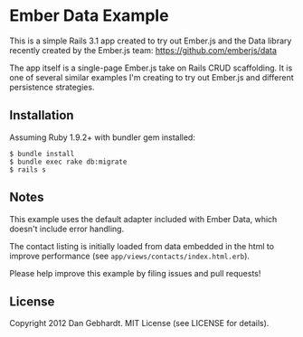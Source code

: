 # Ember Data Example

This is a simple Rails 3.1 app created to try out Ember.js and the Data library recently created by the Ember.js team:
https://github.com/emberjs/data

The app itself is a single-page Ember.js take on Rails CRUD scaffolding. It is one of several similar examples I'm creating
to try out Ember.js and different persistence strategies.

## Installation

Assuming Ruby 1.9.2+ with bundler gem installed:

    $ bundle install
    $ bundle exec rake db:migrate
    $ rails s

## Notes

This example uses the default adapter included with Ember Data, which doesn't include error handling.

The contact listing is initially loaded from data embedded in the html to improve performance (see `app/views/contacts/index.html.erb`).

Please help improve this example by filing issues and pull requests!

## License

Copyright 2012 Dan Gebhardt. MIT License (see LICENSE for details).
